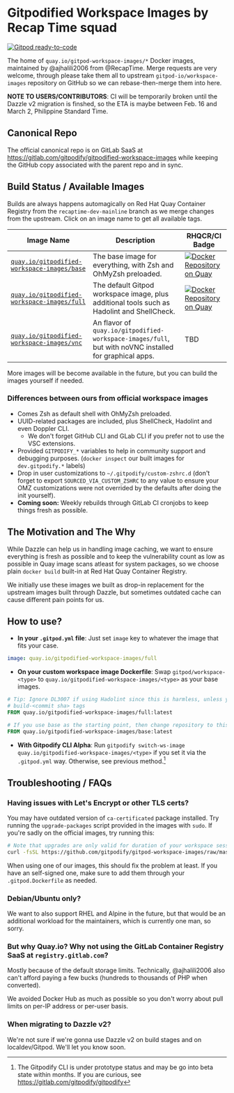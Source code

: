 # Gitpodified Workspace Images by Recap Time squad

[![Gitpod ready-to-code](https://img.shields.io/badge/Gitpod-ready--to--code-908a85?logo=gitpod&style=for-the-badge)](https://gitpod.io/#https://gitlab.com/gitpodify/gitpodified-workspace-images)

The home of `quay.io/gitpod-workspace-images/*` Docker images, maintained by @ajhalili2006 from @RecapTime. Merge requests are very welcome, through please take them all to upstream
`gitpod-io/workspace-images` repository on GitHub so we can rebase-then-merge them into here.

**NOTE TO USERS/CONTRIBUTORS**: CI will be temporarily broken until the Dazzle v2 migration is finshed, so the ETA is maybe between Feb. 16 and March 2, Philippine Standard Time.

## Canonical Repo

The official canonical repo is on GitLab SaaS at <https://gitlab.com/gitpodify/gitpodified-workspace-images> while keeping the GitHub copy associated with the parent repo and in sync.

## Build Status / Available Images

Builds are always happens automagically on Red Hat Quay Container Registry from the `recaptime-dev-mainline` branch as we merge changes from the upstream. Click on an image name to get all available tags.

| Image Name | Description | RHQCR/CI Badge |
| --- | --- | --- |
| [`quay.io/gitpodified-workspace-images/base`](https://quay.io/repository/gitpodified-workspace-images/base?tab=tags) | The base image for everything, with Zsh and OhMyZsh preloaded. | [![Docker Repository on Quay](https://quay.io/repository/gitpodified-workspace-images/base/status "Docker Repository on Quay")](https://quay.io/repository/gitpodified-workspace-images/base) |
| [`quay.io/gitpodified-workspace-images/full`](https://quay.io/repository/gitpodified-workspace-images/full?tab=tags) | The default Gitpod workspace image, plus additional tools such as Hadolint and ShellCheck. | [![Docker Repository on Quay](https://quay.io/repository/gitpodified-workspace-images/full/status "Docker Repository on Quay")](https://quay.io/repository/gitpodified-workspace-images/full) |
| [`quay.io/gitpodified-workspace-images/vnc`](https://quay.io/repository/gitpodified-workspace-images/vnc?tab=tags) | An flavor of `quay.io/gitpodified-workspace-images/full`, but with noVNC installed for graphical apps. | TBD |

More images will be become available in the future, but you can build the images yourself if needed.

### Differences between ours from official workspace images

* Comes Zsh as default shell with OhMyZsh preloaded.
* UUID-related packages are included, plus ShellCheck, Hadolint and even Doppler CLI.
    * We don't forget GitHub CLI and GLab CLI if you prefer not to use the VSC extensions.
* Provided `GITPODIFY_*` variables to help in community support and debugging purposes. (`docker inspect` our built images for `dev.gitpodify.*` labels)
* Drop in user customizations to `~/.gitpodify/custom-zshrc.d` (don't forget to export `SOURCED_VIA_CUSTOM_ZSHRC` to any value to ensure
your OMZ customizations were not overrided by the defaults after doing the init yourself).
* **Coming soon:** Weekly rebuilds through GitLab CI cronjobs to keep things fresh as possible.

## The Motivation and The Why

While Dazzle can help us in handling image caching, we want to ensure everything is fresh as possible and to keep the vulnerability count as low as possible in Quay image scans atleast for system packages,
so we choose plain `docker build` built-in at Red Hat Quay Container Registry.

We initially use these images we built as drop-in replacement for the upstream images built through Dazzle, but sometimes outdated cache can cause different pain points for us.

## How to use?

* **In your `.gitpod.yml` file**: Just set `image` key to whatever the image that fits your case.

```yml
image: quay.io/gitpodified-workspace-images/full
```

* **On your custom workspace image Dockerfile**: Swap `gitpod/workspace-<type>` to `quay.io/gitpodified-workspace-images/<type>` as your base images.

```dockerfile
# Tip: Ignore DL3007 if using Hadolint since this is harmless, unless you want to lock version with
# build-<commit sha> tags
FROM quay.io/gitpodified-workspace-images/full:latest

# If you use base as the starting point, then change repository to this:
FROM quay.io/gitpodified-workspace-images/base:latest
```

* **With Gitpodify CLI Alpha**: Run `gitpodify switch-ws-image quay.io/gitpodified-workspace-images/<type>` if you set it via the `.gitpod.yml` way. Otherwise, see previous method.[^1]

[^1]: The Gitpodify CLI is under prototype status and may be go into beta state within months. If you are curious, see <https://gitlab.com/gitpodify/gitpodify>

## Troubleshooting / FAQs

### Having issues with Let's Encrypt or other TLS certs?

You may have outdated version of `ca-certificated` package installed. Try running the `upgrade-packages` script provided in the images with `sudo`. If you're sadly on the official images, try running this:

```bash
# Note that upgrades are only valid for duration of your workspace session unless you add it to your .gitpod.Dockerfile.
curl -fsSL https://github.com/gitpodify/gitpod-workspace-images/raw/master/base/upgrade-packages | sudo bash -
```

When using one of our images, this should fix the problem at least. If you have an self-signed one, make sure to add them through your `.gitpod.Dockerfile` as needed.

### Debian/Ubuntu only?

We want to also support RHEL and Alpine in the future, but that would be an additional workload for the maintainers, which is currently one man, so sorry.

### But why Quay.io? Why not using the GitLab Container Registry SaaS at `registry.gitlab.com`?

Mostly because of the default storage limits. Technically, @ajhalili2006 also can't afford paying a few bucks (hundreds to thousands of PHP when converted).

We avoided Docker Hub as much as possible so you don't worry about pull limits on per-IP address or per-user basis.

### When migrating to Dazzle v2?

We're not sure if we're gonna use Dazzle v2 on build stages and on localdev/Gitpod. We'll let you know soon.
